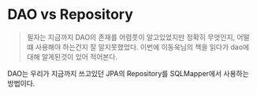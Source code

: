 # DAO vs Repository

> 필자는 지금까지 DAO의 존재를 어렴풋이 알고있었지만 정확히 무엇인지, 어떨 떄 사용해야 하는건지 잘 알지못했었다.
> 이번에 이동욱님의 책을 읽다가 dao에 대해 알게된것이 있어 적어본다.

DAO는 우리가 지금까지 쓰고있던 JPA의 Repository를 SQLMapper에서 사용하는 방법이다.